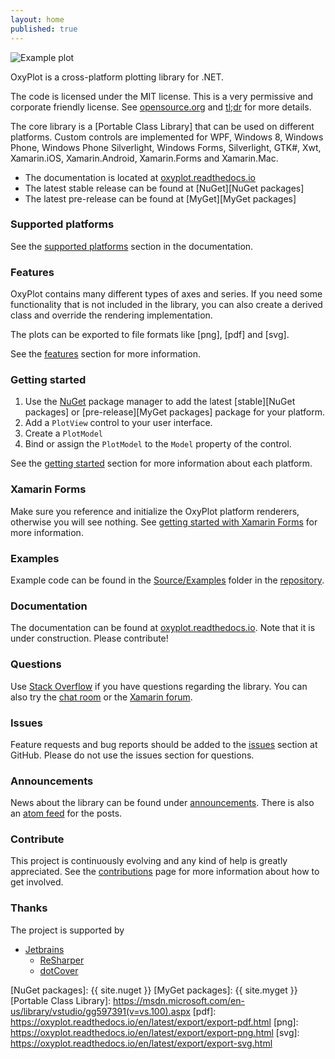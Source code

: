 ```yaml
---
layout: home
published: true
---
```


![Example plot]

OxyPlot is a cross-platform plotting library for .NET. 

The code is licensed under the MIT license. This is a very permissive and corporate friendly license. See [opensource.org](https://opensource.org/licenses/MIT) and [tl;dr](https://tldrlegal.com/license/mit-license) for more details.

The core library is a [Portable Class Library] that can be used on different platforms. Custom controls are implemented for WPF, Windows 8, Windows Phone, Windows Phone Silverlight, Windows Forms, Silverlight, GTK#, Xwt, Xamarin.iOS, Xamarin.Android, Xamarin.Forms and Xamarin.Mac.

- The documentation is located at [oxyplot.readthedocs.io]
- The latest stable release can be found at [NuGet][NuGet packages]
- The latest pre-release can be found at [MyGet][MyGet packages]

### Supported platforms

See the [supported platforms] section in the documentation.

### Features

OxyPlot contains many different types of axes and series. If you need some functionality that is not included in the library, you can also create a derived class and override the rendering implementation.

The plots can be exported to file formats like [png], [pdf] and [svg].

See the [features] section for more information. 

### Getting started

1. Use the [NuGet] package manager to add the latest [stable][NuGet packages] or [pre-release][MyGet packages] package for your platform. 
2. Add a `PlotView` control to your user interface. 
3. Create a `PlotModel`
4. Bind or assign the `PlotModel` to the `Model` property of the control.

See the [getting started] section for more information about each platform. 

### Xamarin Forms

Make sure you reference and initialize the OxyPlot platform renderers, otherwise you will see nothing. See [getting started with Xamarin Forms] for more information. 

### Examples

Example code can be found in the [Source/Examples] folder in the [repository]. 

### Documentation

The documentation can be found at [oxyplot.readthedocs.io]. Note that it is under construction. Please contribute!

### Questions

Use [Stack Overflow] if you have questions regarding the library. You can also try the [chat room] or the [Xamarin forum].

### Issues

Feature requests and bug reports should be added to the [issues] section at GitHub. Please do not use the issues section for questions.

### Announcements

News about the library can be found under [announcements]. There is also an [atom feed] for the posts.

### Contribute

This project is continuously evolving and any kind of help is greatly appreciated. See the [contributions] page for more information about how to get involved.

### Thanks

The project is supported by

- [Jetbrains]
  - [ReSharper]
  - [dotCover]

[Example plot]: /public/images/normal-distributions.png
[NuGet]: https://www.nuget.org/
[NuGet packages]: {{ site.nuget }}
[MyGet packages]: {{ site.myget }}
[Portable Class Library]: https://msdn.microsoft.com/en-us/library/vstudio/gg597391(v=vs.100).aspx
[pdf]: https://oxyplot.readthedocs.io/en/latest/export/export-pdf.html
[png]: https://oxyplot.readthedocs.io/en/latest/export/export-png.html
[svg]: https://oxyplot.readthedocs.io/en/latest/export/export-svg.html

[features]: https://oxyplot.readthedocs.io/en/latest/introduction/features.html
[contributions]: https://github.com/oxyplot/oxyplot/blob/develop/.github/CONTRIBUTING.md
[getting started]: https://oxyplot.readthedocs.io/en/latest/getting-started/
[getting started with Xamarin Forms]: https://oxyplot.readthedocs.io/en/latest/getting-started/hello-xamarin-forms.html
[supported platforms]: https://oxyplot.readthedocs.io/en/latest/introduction/
[announcements]: /announcements
[atom feed]: https://oxyplot.github.io/atom.xml
[oxyplot.readthedocs.io]: https://oxyplot.readthedocs.io/en/latest/

[repository]: https://github.com/oxyplot/oxyplot
[Source/Examples]: https://github.com/oxyplot/oxyplot/tree/master/Source/Examples
[contributors]: https://github.com/oxyplot/oxyplot/graphs/contributors
[issues]: https://github.com/oxyplot/oxyplot/issues/

[oxyplot.userecho.com]: https://oxyplot.userecho.com/
[chat room]: https://gitter.im/oxyplot/oxyplot
[Stack Overflow]: https://stackoverflow.com/questions/tagged/oxyplot?sort=newest
[Xamarin forum]: https://forums.xamarin.com/search?Search=oxyplot
[twitter]: https://twitter.com/search?q=oxyplot
[twitter-hashtag]: https://twitter.com/search?q=%23oxyplot&src=hash

[xamarin-component]: https://components.xamarin.com/
[xamarin-mac]: https://xamarin.com/mac
[mono-mac]: https://www.mono-project.com/MonoMac

[Jetbrains]: https://www.jetbrains.com/
[ReSharper]: https://www.jetbrains.com/resharper/
[dotCover]: https://www.jetbrains.com/dotcover/index.html?topDC
[NDepend]: https://www.ndepend.com/
[Red Gate Software]: https://www.red-gate.com/
[ANTS]: https://www.red-gate.com/products/dotnet-development/ants-performance-profiler/
[Xamarin]: https://www.xamarin.com/
[OzCode]: https://www.oz-code.com/
[OzCode VS extension]: https://visualstudiogallery.msdn.microsoft.com/36925113-cdce-4953-a5d6-fb3d2912dad7
[UserEcho]: https://www.userecho.com/

[jetbrains-banner]: https://www.jetbrains.com/img/banners/Codebetter.png
